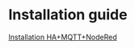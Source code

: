 # Installation guide
[Installation HA+MQTT+NodeRed](https://pimylifeup.com/home-assistant-docker-compose/)
